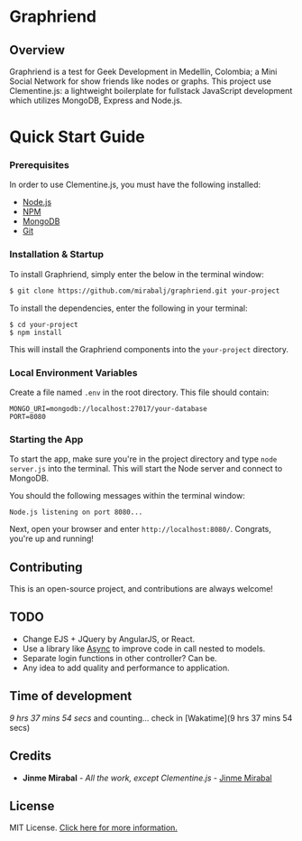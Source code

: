 # Graphriend

## Overview

Graphriend is a test for Geek Development in Medellín, Colombia; a Mini Social Network for show friends like nodes or graphs. This project use Clementine.js: a lightweight boilerplate for fullstack JavaScript development which utilizes MongoDB, Express and Node.js.

# Quick Start Guide

### Prerequisites

In order to use Clementine.js, you must have the following installed:

- [Node.js](https://nodejs.org/)
- [NPM](https://nodejs.org/)
- [MongoDB](http://www.mongodb.org/)
- [Git](https://git-scm.com/)

### Installation & Startup

To install Graphriend, simply enter the below in the terminal window:

```bash
$ git clone https://github.com/mirabalj/graphriend.git your-project
```

To install the dependencies, enter the following in your terminal:

```
$ cd your-project
$ npm install
```

This will install the Graphriend components into the `your-project` directory.

### Local Environment Variables

Create a file named `.env` in the root directory. This file should contain:

```
MONGO_URI=mongodb://localhost:27017/your-database
PORT=8080
```

### Starting the App

To start the app, make sure you're in the project directory and type `node server.js` into the terminal. This will start the Node server and connect to MongoDB.

You should the following messages within the terminal window:

```
Node.js listening on port 8080...
```

Next, open your browser and enter `http://localhost:8080/`. Congrats, you're up and running!

## Contributing

This is an open-source project, and contributions are always welcome!

## TODO

- Change EJS + JQuery by AngularJS, or React.
- Use a library like [Async](https://github.com/caolan/async) to improve code in call nested to models.
- Separate login functions in other controller? Can be.
- Any idea to add quality and performance to application.

## Time of development
*9 hrs 37 mins 54 secs* and counting... check in [Wakatime](9 hrs 37 mins 54 secs)

## Credits

* **Jinme Mirabal** - *All the work, except Clementine.js* - [Jinme Mirabal](http://codepen.io/mirabalj/)

## License

MIT License. [Click here for more information.](LICENSE.md)
